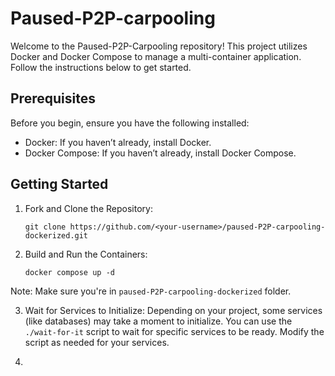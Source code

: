 # Paused-P2P-carpooling
Welcome to the Paused-P2P-Carpooling repository! This project utilizes Docker and Docker Compose to manage a multi-container application. Follow the instructions below to get started.

## Prerequisites
Before you begin, ensure you have the following installed:

- Docker: If you haven’t already, install Docker.
- Docker Compose: If you haven’t already, install Docker Compose.

## Getting Started

1. Fork and Clone the Repository:

   ```
   git clone https://github.com/<your-username>/paused-P2P-carpooling-dockerized.git
   ```
2. Build and Run the Containers:

   ```
   docker compose up -d
   ```
Note: Make sure you're in ``paused-P2P-carpooling-dockerized`` folder. 

3. Wait for Services to Initialize: Depending on your project, some services (like databases) may take a moment to initialize. You can use the ``./wait-for-it`` script to wait for specific services to be ready. Modify the script as needed for your services.

4. 
